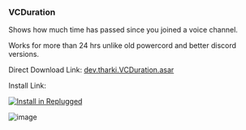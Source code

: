 ### VCDuration

Shows how much time has passed since you joined a voice channel.

Works for more than 24 hrs unlike old powercord and better discord versions.

Direct Download Link: [dev.tharki.VCDuration.asar](https://github.com/Tharki-God/VCDuration/releases/latest/download/dev.tharki.VCDuration.asar)

Install Link:


[![Install in Replugged](https://img.shields.io/badge/-Install%20in%20Replugged-blue?style=for-the-badge&logo=none)](https://replugged.dev/install?identifier=Tharki-God/VCDuration&source=github)


![image](https://tharki-god.github.io/files-random-host/bdpluginsassets/vctimer.gif)
